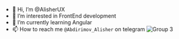 - 👋 Hi, I’m @AlisherUX
- 👀 I’m interested in FrontEnd development
- 🌱 I’m currently learning Angular
- 📫 How to reach me `@Abdirimov_Alisher` on telegram
![Group 3](https://github.com/AlisherUX/AlisherUX/assets/125187271/d2c6cd5e-4543-498a-b997-86991af27384)
